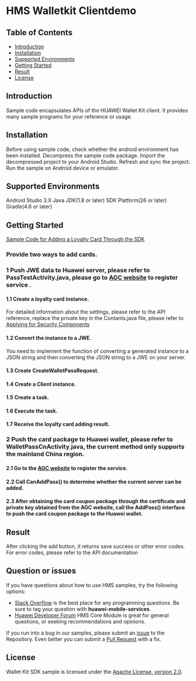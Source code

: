 # HMS Walletkit Clientdemo

## Table of Contents

 * [Introduction](#introduction)
 * [Installation](#installation)
 * [Supported Environments](#supported-environments)
 * [Getting Started](#getting-started)
 * [Result](#result)
 * [License](#license)
 
 
## Introduction
Sample code encapsulates APIs of the HUAWEI Wallet Kit client. It provides many sample programs for your reference or usage.

## Installation
Before using sample code, check whether the android environment has been installed. 
Decompress the sample code package.
Import the decompressed project to your Android Studio.
Refresh and sync the project.
Run the sample on Android device or emulator.
    
## Supported Environments
Android Studio 3.X
Java JDK(1.8 or later)
SDK Platform(26 or later)
Gradle(4.6 or later)
	
## Getting Started
[Sample Code for Adding a Loyalty Card Through the SDK](https://developer.huawei.com/consumer/en/doc/development/HMS-Guides/wallet-guide-integratingsdk)

### Provide two ways to add cards.
### 1 Push JWE data to Huawei server, please refer to PassTestActivity.java, please go to [AGC website](https://developer.huawei.com/consumer/en/doc/development/HMSCore-Guides/guide-agc-overview-0000001050158420) to register service .
#### 1.1 Create a loyalty card instance.
For detailed information about the settings, please refer to the API reference, replace the private key in the Contants.java file, please refer to [Applying for Security Components](https://developer.huawei.com/consumer/en/doc/development/HMSCore-Guides/preparations-secret-0000001050158422)
#### 1.2 Convert the instance to a JWE.
You need to implement the function of converting a generated instance to a JSON string and then converting the JSON string to a JWE on your server.
#### 1.3 Create CreateWalletPassRequest.
#### 1.4 Create a Client instance.
#### 1.5 Create a task.
#### 1.6 Execute the task.
#### 1.7 Receive the loyalty card adding result.
### 2 Push the card package to Huawei wallet, please refer to WalletPassCnActivity.java, the current method only supports the mainland China region.
#### 2.1 Go to the [AGC website](https://developer.huawei.com/consumer/en/doc/development/HMSCore-Guides/config-agc-0000001050193505) to register the service.
#### 2.2 Call CanAddPass() to determine whether the current server can be added.
#### 2.3 After obtaining the card coupon package through the certificate and private key obtained from the AGC website, call the AddPass() interface to push the card coupon package to the Huawei wallet.

##  Result
After clicking the add button, it returns save success or other error codes. For error codes, please refer to the API documentation

## Question or issues
If you have questions about how to use HMS samples, try the following options:
- [Stack Overflow](https://stackoverflow.com/questions/tagged/huawei-mobile-services) is the best place for any programming questions. Be sure to tag your question with 
**huawei-mobile-services**.
- [Huawei Developer Forum](https://forums.developer.huawei.com/forumPortal/en/home?fid=0101187876626530001) HMS Core Module is great for general questions, or seeking recommendations and opinions.

If you run into a bug in our samples, please submit an [issue](https://github.com/HMS-Core/hms-wallet-clientdemo-android/issues) to the Repository. Even better you can submit a [Pull Request](https://github.com/HMS-Core/hms-wallet-clientdemo-android/pulls) with a fix.

##  License
Wallet Kit SDK sample is licensed under the [Apache License, version 2.0](http://www.apache.org/licenses/LICENSE-2.0).

